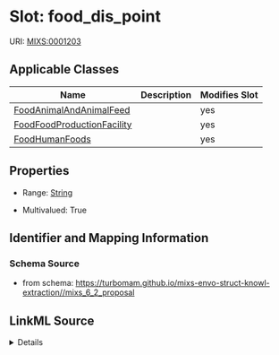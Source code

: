 # Slot: food_dis_point

URI: [MIXS:0001203](https://w3id.org/mixs/0001203)



<!-- no inheritance hierarchy -->




## Applicable Classes

| Name | Description | Modifies Slot |
| --- | --- | --- |
[FoodAnimalAndAnimalFeed](FoodAnimalAndAnimalFeed.md) |  |  yes  |
[FoodFoodProductionFacility](FoodFoodProductionFacility.md) |  |  yes  |
[FoodHumanFoods](FoodHumanFoods.md) |  |  yes  |







## Properties

* Range: [String](String.md)

* Multivalued: True





## Identifier and Mapping Information







### Schema Source


* from schema: https://turbomam.github.io/mixs-envo-struct-knowl-extraction//mixs_6_2_proposal




## LinkML Source

<details>
```yaml
name: food_dis_point
title: food distribution point geographic location
notes:
- food
- geographic
- location
from_schema: https://turbomam.github.io/mixs-envo-struct-knowl-extraction//mixs_6_2_proposal
rank: 1000
string_serialization: '{term}: {term}, {text}'
slot_uri: MIXS:0001203
multivalued: true
alias: food_dis_point
domain_of:
- FoodAnimalAndAnimalFeed
- FoodFoodProductionFacility
- FoodHumanFoods
range: string
required: false
recommended: false

```
</details>